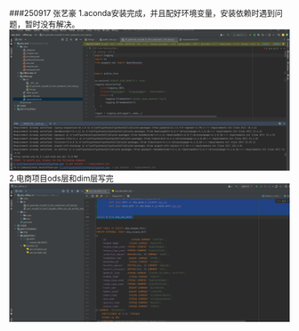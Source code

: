 ###250917 张艺豪
1.aconda安装完成，并且配好环境变量，安装依赖时遇到问题，暂时没有解决。
![img_1.png](img/img_2.png)
2.电商项目ods层和dim层写完
![img_1.png](img/img_1.png)